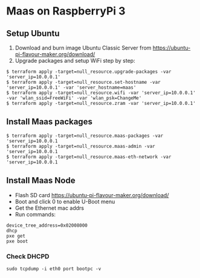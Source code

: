 # Maas on RaspberryPi 3

## Setup Ubuntu

1. Download and burn image Ubuntu Classic Server from https://ubuntu-pi-flavour-maker.org/download/
2. Upgrade packages and setup WiFi step by step:

```shell
$ terraform apply -target=null_resource.upgrade-packages -var 'server_ip=10.0.0.1'
$ terraform apply -target=null_resource.set-hostname -var 'server_ip=10.0.0.1' -var 'server_hostname=maas'
$ terraform apply -target=null_resource.wifi -var 'server_ip=10.0.0.1' -var 'wlan_ssid=FreeWiFi' -var 'wlan_psk=ChangeMe'
$ terraform apply -target=null_resource.zram -var 'server_ip=10.0.0.1'
```

## Install Maas packages

```shell
$ terraform apply -target=null_resource.maas-packages -var 'server_ip=10.0.0.1
$ terraform apply -target=null_resource.maas-admin -var 'server_ip=10.0.0.1
$ terraform apply -target=null_resource.maas-eth-network -var 'server_ip=10.0.0.1
```

## Install Maas Node

- Flash SD card https://ubuntu-pi-flavour-maker.org/download/
- Boot and click 0 to enable U-Boot menu
- Get the Ethernet mac addrs
- Run commands:

```
device_tree_address=0x02008000
dhcp
pxe get
pxe boot
```

### Check DHCPD

```
sudo tcpdump -i eth0 port bootpc -v
```
